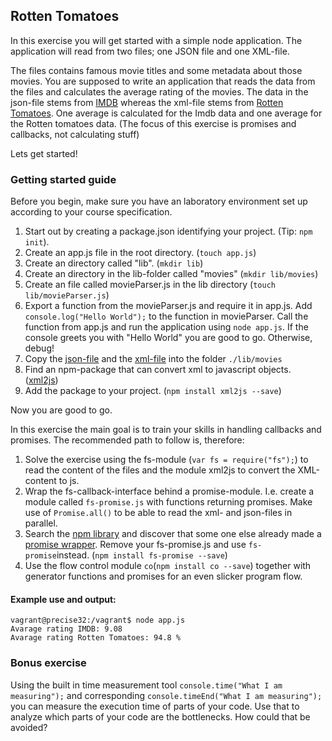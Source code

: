 ## Rotten Tomatoes
In this exercise you will get started with a simple node application. The application will read from two files; one JSON file and one XML-file.

The files contains famous movie titles and some metadata about those movies. You are supposed to write an application that reads the data from the files and calculates the average rating of the movies. The data in the json-file stems from [IMDB](http://www.imdb.com/) whereas the xml-file stems from [Rotten Tomatoes](http://www.rottentomatoes.com/). One average is calculated for the Imdb data and one average for the Rotten tomatoes data. (The focus of this exercise is promises and callbacks, not calculating stuff)

Lets get started!

### Getting started guide
Before you begin, make sure you have an laboratory environment set up according to your course specification.

1. Start out by creating a package.json identifying your project. (Tip: `npm init`).
2. Create an app.js file in the root directory. (`touch app.js`)
3. Create an directory called "lib". (`mkdir lib`)
4. Create an directory in the lib-folder called "movies" (`mkdir lib/movies`)
5. Create an file called movieParser.js  in the lib directory (`touch lib/movieParser.js`)
6. Export a function from the movieParser.js and require it in app.js. Add `console.log("Hello World");` to the function in movieParser. Call the function from app.js and run the application using `node app.js`. If the console greets you with "Hello World" you are good to go. Otherwise, debug!
7. Copy the [json-file](movies.json) and the [xml-file](movies.xml) into the folder `./lib/movies`
8. Find an npm-package that can convert xml to javascript objects. ([xml2js](https://www.npmjs.com/package/xml2js))
9. Add the package to your project. (`npm install xml2js --save`)

Now you are good to go.

In this exercise the main goal is to train your skills in handling callbacks and promises. The recommended path to follow is, therefore:
1. Solve the exercise using the fs-module (`var fs = require("fs");`) to read the content of the files and the module xml2js to convert the XML-content to js.
2. Wrap the fs-callback-interface behind a promise-module. I.e. create a module called `fs-promise.js` with functions returning promises. Make use of `Promise.all()` to be able to read the xml- and json-files in parallel.
3. Search the [npm library](https://www.npmjs.com/search?q=fs+promise) and discover that some one else already made a [promise wrapper](https://www.npmjs.com/package/fs-promise). Remove your fs-promise.js and use `fs-promise`instead. (`npm install fs-promise --save`)
4. Use the flow control module `co`(`npm install co --save`) together with generator functions and promises for an even slicker program flow.

#### Example use and output:
```shell
vagrant@precise32:/vagrant$ node app.js
Avarage rating IMDB: 9.08
Avarage rating Rotten Tomatoes: 94.8 %
```

### Bonus exercise
Using the built in time measurement tool `console.time("What I am measuring");` and corresponding `console.timeEnd("What I am measuring");` you can measure the execution time of parts of your code. Use that to analyze which parts of your code are the bottlenecks. How could that be avoided?

